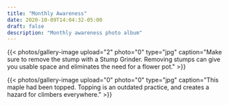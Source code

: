 ```yaml
---
title: "Monthly Awareness"
date: 2020-10-09T14:04:32-05:00
draft: false
description: "Monthly awareness photo album"
---
```

{{< photos/gallery-image upload="2" photo="0" type="jpg" caption="Make sure to remove the stump with a Stump Grinder. Removing stumps can give you usable space and eliminates the need for a flower pot." >}}

<!--more-->

{{< photos/gallery-image upload="0" photo="0" type="jpg" caption="This maple had been topped. Topping is an outdated practice, and creates a hazard for climbers everywhere." >}}
